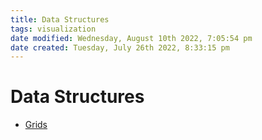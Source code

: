 ```yaml
---
title: Data Structures
tags: visualization
date modified: Wednesday, August 10th 2022, 7:05:54 pm
date created: Tuesday, July 26th 2022, 8:33:15 pm
---
```


# Data Structures
- [Grids](Grids.md)

